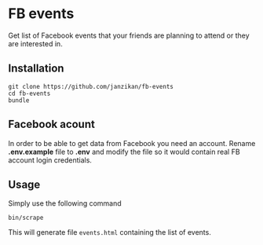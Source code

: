 # FB events
Get list of Facebook events that your friends are planning to attend or they are interested in.

## Installation
```
git clone https://github.com/janzikan/fb-events
cd fb-events
bundle
```

## Facebook acount
In order to be able to get data from Facebook you need an account. Rename **.env.example** file to **.env** and modify the file so it would contain real FB account login credentials.

## Usage
Simply use the following command
```
bin/scrape
```

This will generate file `events.html` containing the list of events.
